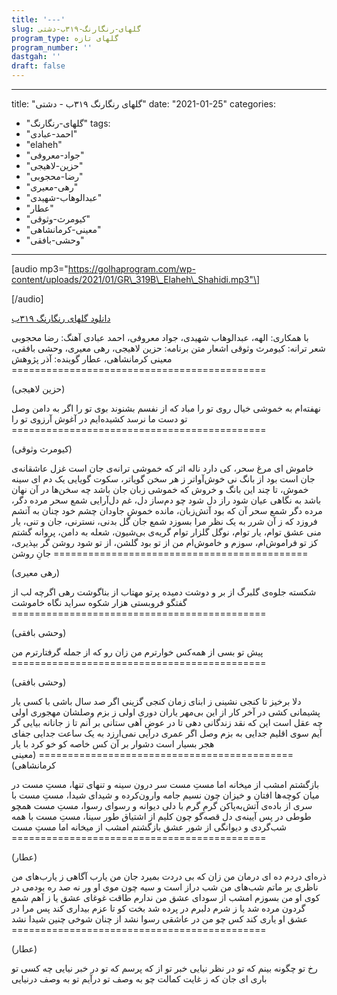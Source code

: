 ```yaml
---
title: '---'
slug: گلهای-رنگارنگ-۳۱۹ب-دشتی
program_type: گلهای تازه
program_number: ''
dastgah: ''
draft: false
---
```


---
title: "گلهای رنگارنگ ۳۱۹ب - دشتی"
date: "2021-01-25"
categories: 
  - "گلهای-رنگارنگ"
tags: 
  - "احمد-عبادی"
  - "elaheh"
  - "جواد-معروفی"
  - "حزین-لاهیجی"
  - "رضا-محجوبی"
  - "رهی-معیری"
  - "عبدالوهاب-شهیدی"
  - "عطار"
  - "کیومرث-وثوقی"
  - "معینی-کرمانشاهی"
  - "وحشی-بافقی"
---

\[audio mp3="https://golhaprogram.com/wp-content/uploads/2021/01/GR\_319B\_Elaheh\_Shahidi.mp3"\]

\[/audio\]

[دانلود گلهای رنگارنگ ۳۱۹ب](https://golhaprogram.com/wp-content/uploads/2021/01/GR_319B_Elaheh_Shahidi.mp3)

با همکاری: الهه، عبدالوهاب شهیدی، جواد معروفی، احمد عبادی آهنگ: رضا محجوبی شعر ترانه: کیومرث وثوقی اشعار متن برنامه: حزین لاهیجی، رهی معیری، وحشی بافقی، معینی کرمانشاهی، عطار گوینده: آذر پژوهش ============================================

(حزین لاهیجی)

نهفته‌ام به خموشی خیال روی تو را مباد که از نفسم بشنوند بوی تو را اگر به دامن وصل تو دست ما نرسد کشیده‌ایم در آغوش آرزوی تو را ============================================

(کیومرث وثوقی)

خاموش ای مرغ سحر، کی دارد ناله اثر که خموشی ترانه‌ی جان است غزل عاشقانه‌ی جان است بود از بانگ نی خوش‌آواتر ز هر سخن گویاتر، سکوت گویایی یک دم ای سینه خموش، تا چند این بانگ و خروش که خموشی زبان جان باشد چه سخن‌ها در آن نهان باشد به نگاهی عیان شود راز دل شود چو دم‌ساز دل، غم دل‌آرایی شمع سحر مرده دگر، مرده دگر شمع سحر آن که بود آتش‌زبان، مانده خموشِ جاودان چشم خود چنان به آتشم فروزد که ز آن شرر به یک نظر مرا بسوزد شمع جان گل بدنی، نسترنی، جان و تنی، یار منی عشق توام، یار توام، نوگل گلزار توام گریه‌ی بی‌شیون، شعله به دامن، پروانه گشتم کز تو فراموش‌ام، سوزم و خاموش‌ام من از تو بود گلشن، از تو شود روشن گر بپذیری، جانِ روشن ============================================

(رهی معیری)

شکسته جلوه‌ی گلبرگ از بر و دوشت دمیده پرتو مهتاب از بناگوشت رهی اگرچه لب از گفتگو فروبستی هزار شکوه سراید نگاه خاموشت ============================================

(وحشی بافقی)

پیش تو بسی از همه‌کس خوارترم من زان رو که از جمله گرفتارترم من ============================================

(وحشی بافقی)

دلا برخیز تا کنجی نشینی ز ابنای زمان کنجی گزینی اگر صد سال باشی با کسی یار پشیمانی کشی در آخر کار از این بی‌مهر یاران دوری اولی ز بزم وصلشان مهجوری اولی چه عقل است این که نقد زندگانی دهی تا در عوض آهی ستانی بر آنم تا ز جانانه بیایی گر آیم سوی اقلیم جدایی به بزم وصل اگر عمری درآیی نمی‌ارزد به یک ساعت جدایی جفای هجر بسیار است دشوار بر آن کس خاصه کو خو کرد با یار ============================================ (معینی کرمانشاهی)

بازگشتم امشب از میخانه اما مستِ مست سر درون سینه و تنهای تنها، مستِ مست در میان کوچه‌ها افتان و خیزان چون نسیم جامه وارون‌کرده و شیدای شیدا، مستِ مست با سری از باده‌ی آتش‌به‌پاکن گرمِ گرم با دلی دیوانه و رسوای رسوا، مستِ مست همچو طوطی در پس آیینه‌ی دل قصه‌گو چون کلیم از اشتیاق طور سینا، مستِ مست با همه شب‌گردی و دیوانگی از شور عشق بازگشتم امشب از میخانه اما مستِ مست ============================================

(عطار)

ذره‌ای دردم ده ای درمان من زان که بی دردت بمیرد جان من یارب آگاهی ز یارب‌های من ناظری بر ماتم شب‌های من شب دراز است و سیه چون موی او ور نه صد ره بودمی در کوی او من بسوزم امشب از سودای عشق من ندارم طاقت غوغای عشق یا ز آهم شمع گردون مرده شد یا ز شرم دلبرم در پرده شد بخت کو تا عزم بیداری کند پس مرا در عشق او یاری کند کس چو من در عاشقی رسوا نشد از چنان شوخی چنین شیدا نشد ============================================

(عطار)

رخ تو چگونه بینم که تو در نظر نیایی خبر تو از که پرسم که تو در خبر نیایی چه کسی تو باری ای جان که ز غایت کمالت چو به وصف تو درآیم تو به وصف درنیایی
